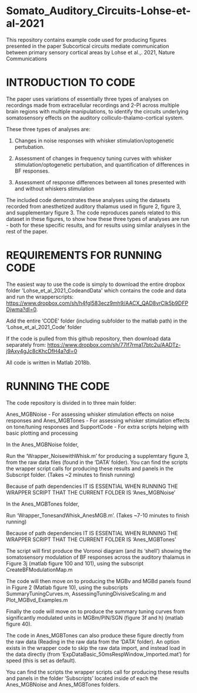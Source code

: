 # Somato_Auditory_Circuits-Lohse-et-al-2021
This repository contains example code used for producing figures presented in the paper Subcortical circuits mediate communication between primary sensory cortical areas by Lohse et al.,. 2021, Nature Communications


# INTRODUCTION TO CODE

The paper uses variations of essentially three types of analyses on recordings made from extracellular recordings and 2-PI across multiple brain regions with multiple manipulations, to identify the circuits underlying somatosensory effects on the auditory colliculo-thalamo-cortical system.

These three types of analyses are:

1. Changes in noise responses with whisker stimulation/optogenetic pertubation.

2. Assessment of changes in frequency tuning curves with whisker stimulation/optogenetic pertubation, and quantification of differences in BF responses.

3. Assessment of response differences between all tones presented with and without whiskers stimulation


The included code demonstrates these analyses using the datasets recorded from anesthetized auditory thalamus used in figure 2, figure 3, and supplementary figure 3. 
The code reproduces panels related to this dataset in these figures, to show how these three types of analyses are run - both for these specific results, and for results using similar analyses in the rest of the paper.

# REQUIREMENTS FOR RUNNING CODE

The easiest way to use the code is simply to download the entire dropbox folder 'Lohse_et_al_2021_CodeandData' which contains the code and data and run the wrapperscripts: https://www.dropbox.com/sh/h4fgl583ecz9mh9/AACX_QAD8vrCIk5b9DFPDjwma?dl=0.

Add the entire ‘CODE’ folder (including subfolder to the matlab path) in the ‘Lohse_et_al_2021_Code’ folder

If the code is pulled from this github repository, then download data separately from: https://www.dropbox.com/sh/77lf7rma17btc2u/AADTz-j9Axy4gJc8cKhcDfH4a?dl=0

All code is written in Matlab 2018b.

# RUNNING THE CODE

The code repository is divided in to three main folder: 

Anes_MGBNoise - For assessing whisker stimulation effects on noise responses
and
Anes_MGBTones - For assessing whisker stimulation effects on tone/tuning responses
and
SupportCode - For extra scripts helping with basic plotting and processing

In the Anes_MGBNoise folder, 

Run the ‘Wrapper_NoisewithWhisk.m’ for producing a supplemtary figure 3, from the raw data files (found in the ‘DATA’ folder). You can find the scripts the wrapper script calls for producing these results and panels in the Subscript folder. (Takes ~2 minutes to finish running)

Because of path dependencies IT IS ESSENTIAL WHEN RUNNING THE WRAPPER SCRIPT THAT THE CURRENT FOLDER IS ‘Anes_MGBNoise’

In the Anes_MGBTones folder, 

Run ‘Wrapper_TonesandWhisk_AnesMGB.m’. (Takes ~7-10 minutes to finish running)

Because of path dependencies IT IS ESSENTIAL WHEN RUNNING THE WRAPPER SCRIPT THAT THE CURRENT FOLDER IS ‘Anes_MGBTones’

The script will first produce the Voronoi diagram (and its ‘shell’) showing the somatosensory modulation of BF responses across the auditory thalamus in Figure 3j (matlab figure 100 and 101), using the subscript CreateBFModulationMap.m

The code will then move on to producing the MGBv and MGBd panels found in Figure 2 (Matlab figure 10), using the subscripts SummaryTuningCurves.m, AssessingTuningDivisiveScaling.m and Plot_MGBvd_Examples.m

Finally the code will move on to produce the summary tuning curves from significantly modulated units in MGBm/PIN/SGN (figure 3f and h) (matlab figure 40).

The code in Anes_MGBTones can also produce these figure directly from the raw data (Reading in the raw data from the ‘DATA’ folder). An option exists in the wrapper code to skip the raw data import, and instead load in the data directly (from ‘ExpDataBasic_50msRespWindow_Imported.mat’) for speed (this is set as default).

You can find the scripts the wrapper scripts call for producing these results and panels in the folder ’Subscripts’ located inside of each the Anes_MGBNoise and Anes_MGBTones folders. 
